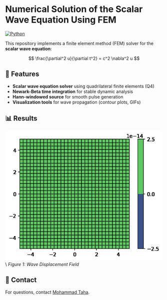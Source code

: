 # Numerical Solution of the Scalar Wave Equation Using FEM

[![Python](https://img.shields.io/badge/Python-3.8%2B-blue.svg)](https://www.python.org/)

This repository implements a finite element method (FEM) solver for the **scalar wave equation**:

$$
\frac{\partial^2 u}{\partial t^2} = c^2 \nabla^2 u
$$


## 🚀 Features
- **Scalar wave equation solver** using quadrilateral finite elements (Q4)
- **Newark-Beta time integration** for stable dynamic analysis
- **Hann-windowed source** for smooth pulse generation
- **Visualization tools** for wave propagation (contour plots, GIFs)


## 📊 Results
![Wave Propagation](fem/wave_animation.gif)
\\
*Figure 1: Wave Displacement Field*

## 📧 Contact
For questions, contact [Mohammad Taha](mailto:mtaha@connect.ust.hk).
